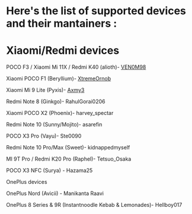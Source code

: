 # Here's the list of supported devices and their mantainers :

# Xiaomi/Redmi devices

POCO F3 / Xiaomi Mi 11X / Redmi K40 (alioth)- [VEN0M98](https://t.me/VEN0M98)

Xiaomi POCO F1 (Beryllium)- [XtremeOrnob](https://t.me/XtremeOrnob)

Xiaomi Mi 9 Lite (Pyxis)- [Axmy3](https://t.me/Axmy3)

Redmi Note 8 (Ginkgo)- RahulGorai0206

Xiaomi POCO X2 (Phoenix)- harvey_spectar

Redmi Note 10 (Sunny/Mojito)- asarefin

POCO X3 Pro (Vayu)- Ste0090

Redmi Note 10 Pro/Max (Sweet)- kidnappedmyself

MI 9T Pro / Redmi K20 Pro (Raphel)- Tetsuo_Osaka

POCO X3 NFC (Surya) - Hazama25


OnePlus devices

OnePlus Nord (Avicii) - Manikanta Raavi 

OnePlus 8 Series & 9R (Instantnoodle Kebab & Lemonades)- Hellboy017
